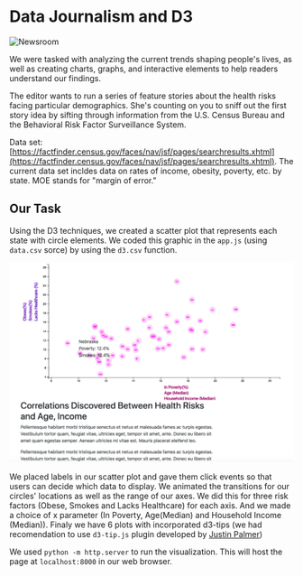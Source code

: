 # Data Journalism and D3

![Newsroom](https://media.giphy.com/media/v2xIous7mnEYg/giphy.gif)

 
We were tasked with analyzing the current trends shaping people's lives, as well as creating charts, graphs, and interactive elements to help readers understand our findings.

The editor wants to run a series of feature stories about the health risks facing particular demographics. She's counting on you to sniff out the first story idea by sifting through information from the U.S. Census Bureau and the Behavioral Risk Factor Surveillance System.

Data set: [https://factfinder.census.gov/faces/nav/jsf/pages/searchresults.xhtml](https://factfinder.census.gov/faces/nav/jsf/pages/searchresults.xhtml). The current data set incldes data on rates of income, obesity, poverty, etc. by state. MOE stands for "margin of error."

## Our Task

Using the D3 techniques, we created a scatter plot that represents each state with circle elements. We coded this graphic in the `app.js`  (using `data.csv` sorce) by using the `d3.csv` function. 

![scatter](Images/final.png)

We placed labels in our scatter plot and gave them click events so that users can decide which data to display. We animated the transitions for our circles' locations as well as the range of our axes. We did this for three risk factors (Obese, Smokes and Lacks Healthcare) for each axis. And we made a choice of x parameter (In Poverty, Age(Median) and Household Income (Median)). Finaly we have 6 plots with incorporated d3-tips (we had recomendation to use `d3-tip.js` plugin developed by [Justin Palmer](https://github.com/Caged))

We used `python -m http.server` to run the visualization. This will host the page at `localhost:8000` in our web browser.